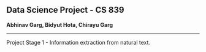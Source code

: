## Data Science Project - CS 839  
__Abhinav Garg, Bidyut Hota, Chirayu Garg__
***
Project Stage 1 - Information extraction from natural text.
